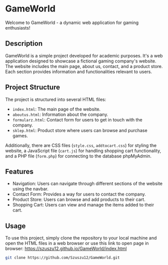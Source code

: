 # GameWorld

Welcome to GameWorld - a dynamic web application for gaming enthusiasts!

## Description
GameWorld is a simple project developed for academic purposes. It's a web application designed to showcase a fictional gaming company's website. The website includes the main page, about us, contact, and a product store. Each section provides information and functionalities relevant to users.

## Project Structure
The project is structured into several HTML files:
- `index.html`: The main page of the website.
- `aboutus.html`: Information about the company.
- `formularz.html`: Contact form for users to get in touch with the company.
- `sklep.html`: Product store where users can browse and purchase games.

Additionally, there are CSS files (`style.css`, `addtocart.css`) for styling the website, a JavaScript file (`cart.js`) for handling shopping cart functionality, and a PHP file (`form.php`) for connecting to the database phpMyAdmin.

## Features
- Navigation: Users can navigate through different sections of the website using the navbar.
- Contact Form: Provides a way for users to contact the company.
- Product Store: Users can browse and add products to their cart.
- Shopping Cart: Users can view and manage the items added to their cart.

## Usage
To use this project, simply clone the repository to your local machine and open the HTML files in a web browser 
or use this link to open page in browser: https://szuszu12.github.io/GameWorld/index.html

```bash
git clone https://github.com/Szuszu12/GameWorld.git
